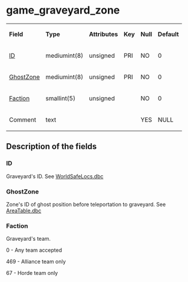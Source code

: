 # game_graveyard_zone

<table>
<tbody>
<tr>
<td><p><strong>Field</strong></p></td>
<td><p><strong>Type</strong></p></td>
<td><p><strong>Attributes</strong></p></td>
<td><p><strong>Key</strong></p></td>
<td><p><strong>Null</strong></p></td>
<td><p><strong>Default</strong></p></td>
</tr>
<tr>
<td><p><a href="#id">ID</a></p></td>
<td><p>mediumint(8)</p></td>
<td><p>unsigned</p></td>
<td><p>PRI</p></td>
<td><p>NO</p></td>
<td><p>0</p></td>
</tr>
<tr>
<td><p><a href="#ghostzone">GhostZone</a></p></td>
<td><p>mediumint(8)</p></td>
<td><p>unsigned</p></td>
<td><p>PRI</p></td>
<td><p>NO</p></td>
<td><p>0</p></td>
</tr>
<tr>
<td><p><a href="#faction">Faction</a></p></td>
<td><p>smallint(5)</p></td>
<td><p>unsigned</p></td>
<td><p></p></td>
<td><p>NO</p></td>
<td><p>0</p></td>
</tr>
<tr>
<td><p>Comment</p></td>
<td><p>text</p></td>
<td><p> </p></td>
<td><p></p></td>
<td><p>YES</p></td>
<td><p>NULL</p></td>
</tr>
</tbody>
</table>

## Description of the fields

### ID
Graveyard's ID. See [WorldSafeLocs.dbc](../../dbc/WorldSafeLocs.md)

### GhostZone
Zone's ID of ghost position before teleportation to graveyard. See [AreaTable.dbc](../../dbc/AreaTable.md)

### Faction
Graveyard's team.

0 - Any team accepted

469 - Alliance team only

67 - Horde team only
